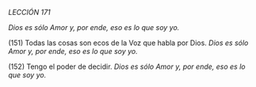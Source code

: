 *LECCIÓN 171*

*Dios es sólo Amor y, por ende, eso es lo que soy yo.*

(151) Todas las cosas son ecos de la Voz que habla por Dios.
*Dios es sólo Amor y, por ende, eso es lo que soy yo.*

(152) Tengo el poder de decidir.
*Dios es sólo Amor y, por ende, eso es lo que soy yo.*